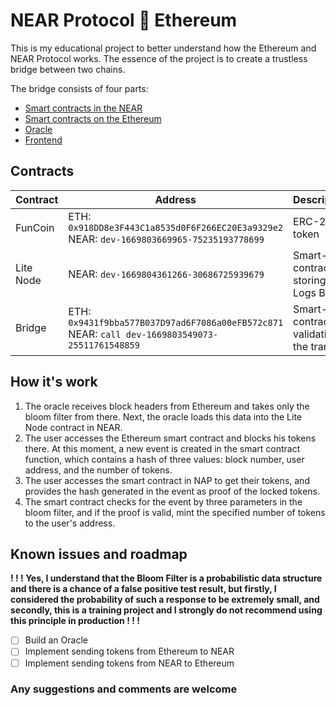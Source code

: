 NEAR Protocol 🌉 Ethereum
==========================

This is my educational project to better understand how the Ethereum and NEAR Protocol works.
The essence of the project is to create a trustless bridge between two chains.

The bridge consists of four parts:
 - [Smart contracts in the NEAR](https://github.com/NutiNaguti/near-bridge)
 - [Smart contracts on the Ethereum](https://github.com/NutiNaguti/ethereum-bridge)
 - [Oracle](https://github.com/NutiNaguti/relayer)
 - [Frontend](https://github.com/NutiNaguti/crystal-bridge)


## Contracts 

| Contract | Address   | Description |
|    -     |     -     |       -     |
| FunCoin  | ETH: `0x918DD8e3F443C1a8535d0F6F266EC20E3a9329e2` <br/> NEAR: `dev-1669803669965-75235193778699` | ERC-20 token |
| Lite Node| NEAR: `dev-1669804361266-30686725939679` | Smart-contract storing Logs Bloom |
| Bridge   | ETH: `0x9431f9bba577B037D97ad6F7086a00eFB572c871` <br/> NEAR: `call dev-1669803549073-25511761548859` | Smart-contract validating the transer|


How it's work
-------------

1. The oracle receives block headers from Ethereum and takes only the bloom filter from there. Next, the oracle loads this data into the Lite Node contract in NEAR.
2. The user accesses the Ethereum smart contract and blocks his tokens there. At this moment, a new event is created in the smart contract function, which contains a hash of three values: block number, user address, and the number of tokens.
3. The user accesses the smart contract in NAP to get their tokens, and provides the hash generated in the event as proof of the locked tokens.
4. The smart contract checks for the event by three parameters in the bloom filter, and if the proof is valid, mint the specified number of tokens to the user's address.

Known issues and roadmap
------------------------

**! ! ! Yes, I understand that the Bloom Filter is a probabilistic data structure and there is a chance of a false positive test result, but firstly, I considered the probability of such a response to be extremely small, and secondly, this is a training project and I strongly do not recommend using this principle in production ! ! !** 

 - [ ] Build an Oracle
 - [ ] Implement sending tokens from Ethereum to NEAR
 - [ ] Implement sending tokens from NEAR to Ethereum

### Any suggestions and comments are welcome
